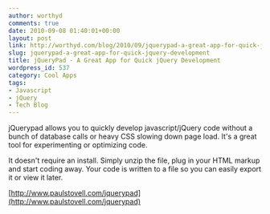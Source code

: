 ```yaml
---
author: worthyd
comments: true
date: 2010-09-08 01:40:01+00:00
layout: post
link: http://worthyd.com/blog/2010/09/jquerypad-a-great-app-for-quick-jquery-development/
slug: jquerypad-a-great-app-for-quick-jquery-development
title: jQueryPad - A Great App for Quick jQuery Development
wordpress_id: 537
category: Cool Apps
tags:
- Javascript
- jQuery
- Tech Blog
---
```


jQuerypad allows you to quickly develop javascript/jQuery code without a bunch of database calls or heavy CSS slowing down page load. It's a great tool for experimenting or optimizing code. 

It doesn't require an install. Simply unzip the file, plug in your HTML markup and start coding away.  Your code is written to a file so you can easily export it or view it later. 

[http://www.paulstovell.com/jquerypad](http://www.paulstovell.com/jquerypad)
